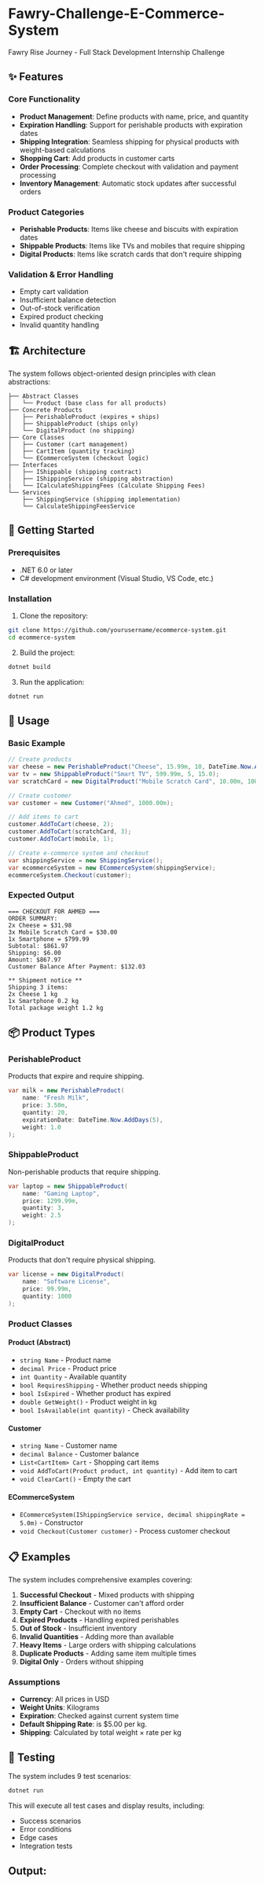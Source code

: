 # Fawry-Challenge-E-Commerce-System
Fawry Rise Journey - Full Stack Development Internship Challenge

## ✨ Features

### Core Functionality
- **Product Management**: Define products with name, price, and quantity
- **Expiration Handling**: Support for perishable products with expiration dates
- **Shipping Integration**: Seamless shipping for physical products with weight-based calculations
- **Shopping Cart**: Add products in customer carts
- **Order Processing**: Complete checkout with validation and payment processing
- **Inventory Management**: Automatic stock updates after successful orders

### Product Categories
- **Perishable Products**: Items like cheese and biscuits with expiration dates
- **Shippable Products**: Items like TVs and mobiles that require shipping
- **Digital Products**: Items like scratch cards that don't require shipping

### Validation & Error Handling
- Empty cart validation
- Insufficient balance detection
- Out-of-stock verification
- Expired product checking
- Invalid quantity handling

## 🏗️ Architecture

The system follows object-oriented design principles with clean abstractions:

```
├── Abstract Classes
│   └── Product (base class for all products)
├── Concrete Products
│   ├── PerishableProduct (expires + ships)
│   ├── ShippableProduct (ships only)
│   └── DigitalProduct (no shipping)
├── Core Classes
│   ├── Customer (cart management)
│   ├── CartItem (quantity tracking)
│   └── ECommerceSystem (checkout logic)
├── Interfaces
│   ├── IShippable (shipping contract)
│   ├── IShippingService (shipping abstraction)
|   └── ICalculateShippingFees (Calculate Shipping Fees)
└── Services
    ├── ShippingService (shipping implementation)
    └── CalculateShippingFeesService
```

## 🚀 Getting Started

### Prerequisites
- .NET 6.0 or later
- C# development environment (Visual Studio, VS Code, etc.)

### Installation

1. Clone the repository:
```bash
git clone https://github.com/yourusername/ecommerce-system.git
cd ecommerce-system
```

2. Build the project:
```bash
dotnet build
```

3. Run the application:
```bash
dotnet run
```

## 📖 Usage

### Basic Example

```csharp
// Create products
var cheese = new PerishableProduct("Cheese", 15.99m, 10, DateTime.Now.AddDays(7), 0.5);
var tv = new ShippableProduct("Smart TV", 599.99m, 5, 15.0);
var scratchCard = new DigitalProduct("Mobile Scratch Card", 10.00m, 100);

// Create customer
var customer = new Customer("Ahmed", 1000.00m);

// Add items to cart
customer.AddToCart(cheese, 2);
customer.AddToCart(scratchCard, 3);
customer.AddToCart(mobile, 1);

// Create e-commerce system and checkout
var shippingService = new ShippingService();
var ecommerceSystem = new ECommerceSystem(shippingService);
ecommerceSystem.Checkout(customer);
```

### Expected Output

```
=== CHECKOUT FOR AHMED ===
ORDER SUMMARY:
2x Cheese = $31.98
3x Mobile Scratch Card = $30.00
1x Smartphone = $799.99
Subtotal: $861.97
Shipping: $6.00
Amount: $867.97
Customer Balance After Payment: $132.03

** Shipment notice **
Shipping 3 items:
2x Cheese 1 kg
1x Smartphone 0.2 kg
Total package weight 1.2 kg
```

## 📦 Product Types

### PerishableProduct
Products that expire and require shipping.

```csharp
var milk = new PerishableProduct(
    name: "Fresh Milk",
    price: 3.50m,
    quantity: 20,
    expirationDate: DateTime.Now.AddDays(5),
    weight: 1.0
);
```

### ShippableProduct
Non-perishable products that require shipping.

```csharp
var laptop = new ShippableProduct(
    name: "Gaming Laptop",
    price: 1299.99m,
    quantity: 3,
    weight: 2.5
);
```

### DigitalProduct
Products that don't require physical shipping.

```csharp
var license = new DigitalProduct(
    name: "Software License",
    price: 99.99m,
    quantity: 1000
);
```

### Product Classes

#### Product (Abstract)
- `string Name` - Product name
- `decimal Price` - Product price
- `int Quantity` - Available quantity
- `bool RequiresShipping` - Whether product needs shipping
- `bool IsExpired` - Whether product has expired
- `double GetWeight()` - Product weight in kg
- `bool IsAvailable(int quantity)` - Check availability

#### Customer
- `string Name` - Customer name
- `decimal Balance` - Customer balance
- `List<CartItem> Cart` - Shopping cart items
- `void AddToCart(Product product, int quantity)` - Add item to cart
- `void ClearCart()` - Empty the cart

#### ECommerceSystem
- `ECommerceSystem(IShippingService service, decimal shippingRate = 5.0m)` - Constructor
- `void Checkout(Customer customer)` - Process customer checkout

## 📋 Examples

The system includes comprehensive examples covering:

1. **Successful Checkout** - Mixed products with shipping
2. **Insufficient Balance** - Customer can't afford order
3. **Empty Cart** - Checkout with no items
4. **Expired Products** - Handling expired perishables
5. **Out of Stock** - Insufficient inventory
6. **Invalid Quantities** - Adding more than available
7. **Heavy Items** - Large orders with shipping calculations
8. **Duplicate Products** - Adding same item multiple times
9. **Digital Only** - Orders without shipping

### Assumptions
- **Currency**: All prices in USD
- **Weight Units**: Kilograms
- **Expiration**: Checked against current system time
- **Default Shipping Rate**: is $5.00 per kg.
- **Shipping**: Calculated by total weight × rate per kg

## 🧪 Testing

The system includes 9 test scenarios:

```bash
dotnet run
```

This will execute all test cases and display results, including:
- Success scenarios
- Error conditions
- Edge cases
- Integration tests

## Output:
